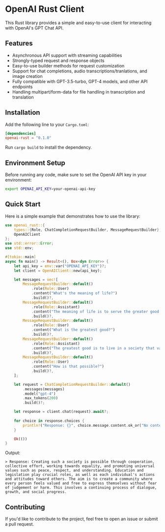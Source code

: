 # OpenAI Rust Client

This Rust library provides a simple and easy-to-use client for interacting with OpenAI's GPT Chat API.

## Features

- Asynchronous API support with streaming capabilities
- Strongly-typed request and response objects
- Easy-to-use builder methods for request customization
- Support for chat completions, audio transcriptions/tranlations, and image creation
- Fully compatible with GPT-3.5-turbo, GPT-4 models, and other API endpoints
- Handling multipart/form-data for file handling in transcription and translation

## Installation

Add the following line to your `Cargo.toml`:

```toml
[dependencies]
openai-rust = "0.1.0"
```

Run `cargo build` to install the dependency.

## Environment Setup

Before running any code, make sure to set the OpenAI API key in your environment:

```bash
export OPENAI_API_KEY=your-openai-api-key
```

## Quick Start

Here is a simple example that demonstrates how to use the library:

```rust
use openai_rust::{
    types::{Role, ChatCompletionRequestBuilder, MessageRequestBuilder},
    OpenAIClient
};
use std::error::Error;
use std::env;

#[tokio::main]
async fn main() -> Result<(), Box<dyn Error>> {
    let api_key = env::var("OPENAI_API_KEY")?;
    let client = OpenAIClient::new(api_key);

    let messages = vec![
        MessageRequestBuilder::default()
            .role(Role::User)
            .content("What's the meaning of life?")
            .build()?,
        MessageRequestBuilder::default()
            .role(Role::Assistant)
            .content("The meaning of life is to serve the greater good.")
            .build()?,
        MessageRequestBuilder::default()
            .role(Role::User)
            .content("What is the greatest good?")
            .build()?,
        MessageRequestBuilder::default()
            .role(Role::Assistant)
            .content("The greatest good is to live in a society that values liberty and justice for all.")
            .build()?,
        MessageRequestBuilder::default()
            .role(Role::User)
            .content("How is that possible?")
            .build()?,
    ];

    let request = ChatCompletionRequestBuilder::default()
        .messages(messages)
        .model("gpt-4")    
        .max_tokens(200)
        .build()?;

    let response = client.chat(request).await?;
    
    for choice in response.choices {
        println!("Response: {}", choice.message.content.ok_or("No content!")?);
    }

    Ok(())
}
```

Output:

```
> Response: Creating such a society is possible through cooperation, collective effort, working towards equality, and promoting universal values such as peace, respect, and understanding. Education and legislation play crucial roles, as well as each individual's actions and attitudes toward others. The aim is to create a community where every person feels valued and free to express themselves without fear of judgement or harm. This involves a continuing process of dialogue, growth, and social progress.
```

## Contributing

If you'd like to contribute to the project, feel free to open an issue or submit a pull request.